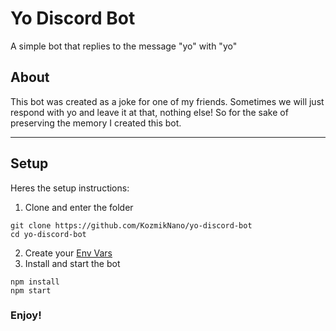 # Yo Discord Bot
A simple bot that replies to the message "yo" with "yo"

## About
This bot was created as a joke for one of my friends. Sometimes we will just respond with yo and leave it at that, nothing else! So for the sake of preserving the memory I created this bot.

---
## Setup
Heres the setup instructions:

1. Clone and enter the folder
```
git clone https://github.com/KozmikNano/yo-discord-bot
cd yo-discord-bot
```
2. Create your [Env Vars](https://github.com/KozmikNano/discord-js-template#setting-up-env-variables)
3. Install and start the bot
```
npm install
npm start
```

### Enjoy!
